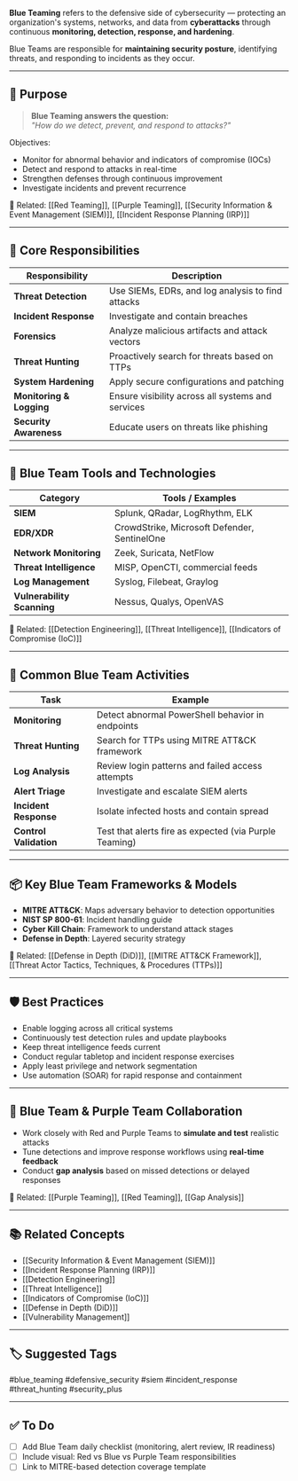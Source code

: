 **Blue Teaming** refers to the defensive side of cybersecurity — protecting an organization's systems, networks, and data from **cyberattacks** through continuous **monitoring, detection, response, and hardening**.

Blue Teams are responsible for **maintaining security posture**, identifying threats, and responding to incidents as they occur.

---

## 🎯 Purpose

> **Blue Teaming answers the question:**  
> _"How do we detect, prevent, and respond to attacks?"_

Objectives:
- Monitor for abnormal behavior and indicators of compromise (IOCs)
- Detect and respond to attacks in real-time
- Strengthen defenses through continuous improvement
- Investigate incidents and prevent recurrence

📎 Related: [[Red Teaming]], [[Purple Teaming]], [[Security Information & Event Management (SIEM)]], [[Incident Response Planning (IRP)]]

---

## 🧱 Core Responsibilities

| Responsibility         | Description                                           |
|-------------------------|-------------------------------------------------------|
| **Threat Detection**     | Use SIEMs, EDRs, and log analysis to find attacks     |
| **Incident Response**    | Investigate and contain breaches                      |
| **Forensics**            | Analyze malicious artifacts and attack vectors        |
| **Threat Hunting**       | Proactively search for threats based on TTPs          |
| **System Hardening**     | Apply secure configurations and patching              |
| **Monitoring & Logging** | Ensure visibility across all systems and services     |
| **Security Awareness**   | Educate users on threats like phishing                |

---

## 🧠 Blue Team Tools and Technologies

| Category            | Tools / Examples                                    |
|----------------------|-----------------------------------------------------|
| **SIEM**             | Splunk, QRadar, LogRhythm, ELK                      |
| **EDR/XDR**          | CrowdStrike, Microsoft Defender, SentinelOne       |
| **Network Monitoring**| Zeek, Suricata, NetFlow                            |
| **Threat Intelligence** | MISP, OpenCTI, commercial feeds                 |
| **Log Management**   | Syslog, Filebeat, Graylog                           |
| **Vulnerability Scanning** | Nessus, Qualys, OpenVAS                    |

📎 Related: [[Detection Engineering]], [[Threat Intelligence]], [[Indicators of Compromise (IoC)]]

---

## 🔁 Common Blue Team Activities

| Task                      | Example                                               |
|---------------------------|--------------------------------------------------------|
| **Monitoring**            | Detect abnormal PowerShell behavior in endpoints      |
| **Threat Hunting**        | Search for TTPs using MITRE ATT&CK framework           |
| **Log Analysis**          | Review login patterns and failed access attempts       |
| **Alert Triage**          | Investigate and escalate SIEM alerts                   |
| **Incident Response**     | Isolate infected hosts and contain spread              |
| **Control Validation**    | Test that alerts fire as expected (via Purple Teaming) |

---

## 📦 Key Blue Team Frameworks & Models

- **MITRE ATT&CK**: Maps adversary behavior to detection opportunities
- **NIST SP 800-61**: Incident handling guide
- **Cyber Kill Chain**: Framework to understand attack stages
- **Defense in Depth**: Layered security strategy

📎 Related: [[Defense in Depth (DiD)]], [[MITRE ATT&CK Framework]], [[Threat Actor Tactics, Techniques, & Procedures (TTPs)]]

---

## 🛡 Best Practices

- Enable logging across all critical systems
- Continuously test detection rules and update playbooks
- Keep threat intelligence feeds current
- Conduct regular tabletop and incident response exercises
- Apply least privilege and network segmentation
- Use automation (SOAR) for rapid response and containment

---

## 🤝 Blue Team & Purple Team Collaboration

- Work closely with Red and Purple Teams to **simulate and test** realistic attacks
- Tune detections and improve response workflows using **real-time feedback**
- Conduct **gap analysis** based on missed detections or delayed responses

📎 Related: [[Purple Teaming]], [[Red Teaming]], [[Gap Analysis]]

---

## 📚 Related Concepts

- [[Security Information & Event Management (SIEM)]]
- [[Incident Response Planning (IRP)]]
- [[Detection Engineering]]
- [[Threat Intelligence]]
- [[Indicators of Compromise (IoC)]]
- [[Defense in Depth (DiD)]]
- [[Vulnerability Management]]

---

## 🏷 Suggested Tags

#blue_teaming #defensive_security #siem #incident_response #threat_hunting #security_plus

---

## ✅ To Do

- [ ] Add Blue Team daily checklist (monitoring, alert review, IR readiness)
- [ ] Include visual: Red vs Blue vs Purple Team responsibilities
- [ ] Link to MITRE-based detection coverage template
